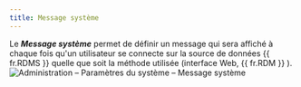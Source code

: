 ```yaml
---
title: Message système
---
```

Le ***Message système*** permet de définir un message qui sera affiché à chaque fois qu&apos;un utilisateur se connecte sur la source de données {{ fr.RDMS }} quelle que soit la méthode utilisée (interface Web, {{ fr.RDM }} ).  
![Administration – Paramètres du système –  Message système](/img/fr/server/clip10375.png) 

